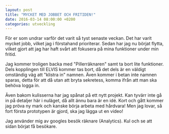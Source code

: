 ```yaml
---
layout: post
title: "MYCKET MED JOBBET OCH FRITIDEN!"
date: 2016-03-14 08:00:00 +0200
categories: utveckling
---
```

För er som undrar varför det varit så tyst senaste veckan. Det har varit mycket jobb, vilket jag i förstahand prioriterar. Sedan har jag nu börjat flytta, vilket gjort att jag har haft svårt att fokusera på mina funktioner under min fritid.

Jag kommer troligen backa med "Pillerräknaren" samt ta bort lite funktioner. Dels kopplingen till ELVIS kommer tas bort, då det dels är en väldigt omständig väg att "klistra in" namnen. Även kommer i betan inte namnen sparas, detta för att då utan att bryta sekretess, komma ifrån att man ska behöva logga in.

Även bakom kulisserna har jag spånat på ett nytt projekt. Kan tyvärr inte gå in på detaljer här i nuläget, då allt ännu bara är en idé. Kort och gått kommer jag pröva ny mark och kanske börja arbeta med hårdvara! Men jag lovar, så fort första prototypen är gjord, ska jag lägga ut en video!

Jag använder mig av googles besök räknare (Analytics). Kul och se att sidan börjat få besökare.
